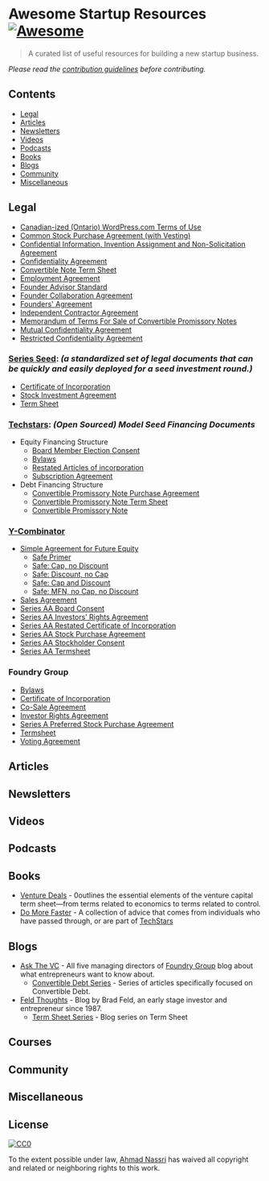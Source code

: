# Awesome Startup Resources [![Awesome](https://cdn.rawgit.com/sindresorhus/awesome/master/media/badge.svg)](https://github.com/sindresorhus/awesome)

> A curated list of useful resources for building a new startup business.

*Please read the [contribution guidelines](contributing.md) before contributing.*

## Contents

- [Legal](#legal)
- [Articles](#articles)
- [Newsletters](#newsletters)
- [Videos](#videos)
- [Podcasts](#podcasts)
- [Books](#books)
- [Blogs](#blogs)
- [Community](#community)
- [Miscellaneous](#miscellaneous)

## Legal

- [Canadian-ized (Ontario) WordPress.com Terms of Use](http://hyndmanlaw.com/blog/canadianized-wordpress-terms-of-use/)
- [Common Stock Purchase Agreement (with Vesting)](http://www.docracy.com/5346/common-stock-purchase-agreement-with-vesting-)
- [Confidential Information, Invention Assignment and Non-Solicitation Agreement](http://hyndmanlaw.com/blog/form-of-confidentiality-and-invention-agreement/)
- [Confidentiality Agreement](http://hyndmanlaw.com/blog/form-of-confidentiality-agreement/)
- [Convertible Note Term Sheet](http://www.docracy.com/2740/convertible-note-term-sheet-template-)
- [Employment Agreement](http://hyndmanlaw.com/blog/form-of-employment-agreement/)
- [Founder Advisor Standard](http://www.docracy.com/263/founder-advisor-standard-template)
- [Founder Collaboration Agreement](http://www.docracy.com/22l87i92e9/founder-collaboration-agreement)
- [Founders' Agreement](http://www.docracy.com/6348/founders-agreement-template)
- [Independent Contractor Agreement](http://hyndmanlaw.com/blog/form-of-simple-independent-contractor-agreement/)
- [Memorandum of Terms For Sale of Convertible Promissory Notes](http://www.docracy.com/5976/memorandum-of-terms-for-sale-of-convertible-promissory-notes)
- [Mutual Confidentiality Agreement](http://hyndmanlaw.com/blog/form-of-mutual-confidentiality-agreement/)
- [Restricted Confidentiality Agreement](http://hyndmanlaw.com/blog/form-of-restricted-confidentiality-agreement/)

### [Series Seed](http://www.seriesseed.com/): _(a standardized set of legal documents that can be quickly and easily deployed for a seed investment round.)_
- [Certificate of Incorporation](https://github.com/seriesseed/equity/blob/master/Series%20Seed%20-%20Restated%20Certificate%20of%20Incorporation.md)
- [Stock Investment Agreement](https://github.com/seriesseed/equity/blob/master/Series%20Seed%20-%20Preferred%20Stock%20Investment%20Agreement.md)
- [Term Sheet](https://github.com/seriesseed/equity/blob/master/Series%20Seed%20-%20Term%20Sheet.md)

### [Techstars](http://techstarswp.wpengine.com/docs/): _(Open Sourced) Model Seed Financing Documents_
- Equity Financing Structure
  - [Board Member Election Consent](http://www.techstars.com/uploads/techstars-model-series-aa-board-member-election-consent1.doc)
  - [Bylaws](http://www.techstars.com/uploads/techstars-series-aa-model-bylaws1.doc)
  - [Restated Articles of incorporation](http://www.techstars.com/uploads/techstars-series-aa-amended-and-restated-articles-of-incorporation1.doc)  
  - [Subscription Agreement](http://www.techstars.com/uploads/techstars-model-series-aa-subscription-agreement1.doc)
- Debt Financing Structure
  - [Convertible Promissory Note Purchase Agreement](http://www.techstars.com/uploads/TechStars_Bridge_Forms_-_Note_Purchase_Agreement1.doc)
  - [Convertible Promissory Note Term Sheet](http://www.techstars.com/uploads/TechStars_Bridge_Term_Sheet1.doc)
  - [Convertible Promissory Note](http://www.techstars.com/uploads/TechStars_Bridge_Forms_-_Convertible_Note1.doc)

### [Y-Combinator](https://www.ycombinator.com/documents/)

- [Simple Agreement for Future Equity](https://www.ycombinator.com/documents/#safe)
  - [Safe Primer](https://www.ycombinator.com/docs/SAFE_Primer.rtf)
  - [Safe: Cap, no Discount](https://www.ycombinator.com/docs/SAFE_Cap.rtf)
  - [Safe: Discount, no Cap](https://www.ycombinator.com/docs/SAFE_Discount.rtf)
  - [Safe: Cap and Discount](https://www.ycombinator.com/docs/SAFE_Cap_Discount.rtf)
  - [Safe: MFN, no Cap, no Discount](https://www.ycombinator.com/docs/SAFE_MFN.rtf)
- [Sales Agreement](https://www.ycombinator.com/docs/YC_Form_SaaS_Agreement.doc)
- [Series AA Board Consent](https://www.docracy.com/8/y-combinator-series-aa-board-consent)
- [Series AA Investors’ Rights Agreement](https://www.docracy.com/11/y-combinator-series-aa-investors-rights-agreement)
- [Series AA Restated Certificate of Incorporation](https://www.docracy.com/10/y-combinator-series-aa-restated-certificate-of-incorporation)
- [Series AA Stock Purchase Agreement](https://www.docracy.com/7/y-combinator-series-aa-stock-purchase-agreement)
- [Series AA Stockholder Consent](https://www.docracy.com/9/y-combinator-series-aa-stockholder-consent)
- [Series AA Termsheet](https://www.docracy.com/5/y-combinator-series-aa-termsheet-)

### Foundry Group
- [Bylaws](http://www.docracy.com/17/foundry-group-standard-bylaws)
- [Certificate of Incorporation](http://www.docracy.com/18/foundry-group-standard-certificate-of-incorporation)
- [Co-Sale Agreement](http://www.docracy.com/20/foundry-group-standard-co-sale-agreement)
- [Investor Rights Agreement](http://www.docracy.com/21/foundry-group-standard-investor-rights-agreement)
- [Series A Preferred Stock Purchase Agreement](http://www.docracy.com/22/foundry-group-standard-series-a-preferred-stock-purchase-agreement)
- [Termsheet](http://www.docracy.com/23/foundry-group-standard-termsheet)
- [Voting Agreement](http://www.docracy.com/19/foundry-group-voting-agreement)


## Articles

## Newsletters

## Videos

## Podcasts

## Books

- [Venture Deals](https://www.amazon.com/Venture-Deals-Smarter-Lawyer-Capitalist-ebook/dp/B00AO2PWOI/ref=as_li_ss_tl?s=books&ie=UTF8&qid=1469505159&sr=1-1&keywords=venture+deals&linkCode=sl1&tag=starturevolu-20&linkId=5ace8b39878732c85902c4841fb8178f) - 0outlines the essential elements of the venture capital term sheet—from terms related to economics to terms related to control.
- [Do More Faster](https://www.amazon.com/Do-More-Faster-TechStars-Accelerate/dp/0470929839/ref=sr_1_1?ie=UTF8&qid=1309989225&sr=8-1) - A collection of advice that comes from individuals who have passed through, or are part of [TechStars](http://www.techstars.com/)

## Blogs

- [Ask The VC](http://www.askthevc.com/) - All five managing directors of [Foundry Group](http://www.foundrygroup.com/team) blog about what entrepreneurs want to know about.
  - [Convertible Debt Series](http://www.askthevc.com/archives/category/convertible-debt-2) - Series of articles specifically focused on Convertible Debt.
- [Feld Thoughts](http://www.feld.com/) - Blog by Brad Feld, an early stage investor and entrepreneur since 1987.
  - [Term Sheet Series](http://www.feld.com/archives/category/term-sheet) - Blog series on Term Sheet

## Courses

## Community

## Miscellaneous

## License

[![CC0](http://mirrors.creativecommons.org/presskit/buttons/88x31/svg/cc-zero.svg)](https://creativecommons.org/publicdomain/zero/1.0/)

To the extent possible under law, [Ahmad Nassri](https://www.ahmadnassri.com.com) has waived all copyright and related or neighboring rights to this work.
